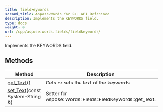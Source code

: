 ```yaml
---
title: fieldkeywords
second_title: Aspose.Words for C++ API Reference
description: Implements the KEYWORDS field. 
type: docs
weight: 0
url: /cpp/aspose.words.fields/fieldkeywords/
---
```


Implements the KEYWORDS field. 

## Methods

| Method | Description |
| --- | --- |
| [get_Text](./get_text/)() | Gets or sets the text of the keywords.  |
| [set_Text](./set_text/)(const System::String &) | Setter for Aspose::Words::Fields::FieldKeywords::get_Text.  |
